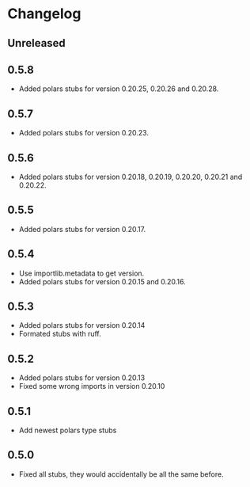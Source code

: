 # Changelog
## Unreleased
## 0.5.8

- Added polars stubs for version 0.20.25, 0.20.26 and 0.20.28.
## 0.5.7

- Added polars stubs for version 0.20.23.
## 0.5.6

- Added polars stubs for version 0.20.18, 0.20.19, 0.20.20, 0.20.21 and 0.20.22.
## 0.5.5
- Added polars stubs for version 0.20.17.

## 0.5.4

- Use importlib.metadata to get version.
- Added polars stubs for version 0.20.15 and 0.20.16.

## 0.5.3 

- Added polars stubs for version 0.20.14
- Formated stubs with ruff.

## 0.5.2

- Added polars stubs for version 0.20.13
- Fixed some wrong imports in version 0.20.10

## 0.5.1

- Add newest polars type stubs

## 0.5.0

- Fixed all stubs, they would accidentally be all the same before.
